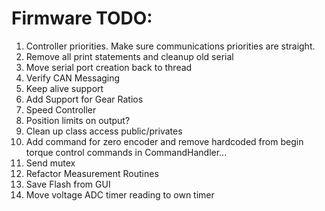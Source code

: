 # Firmware TODO:
1.  Controller priorities.  Make sure communications priorities are straight. 
2.  Remove all print statements and cleanup old serial
3.  Move serial port creation back to thread
5.  Verify CAN Messaging
6.  Keep alive support
7.  Add Support for Gear Ratios
8.  Speed Controller
9.  Position limits on output?
10. Clean up class access public/privates
11. Add command for zero encoder and remove hardcoded from begin torque control commands in CommandHandler...
12. Send mutex
14. Refactor Measurement Routines
15. Save Flash from GUI
16. Move voltage ADC timer reading to own timer